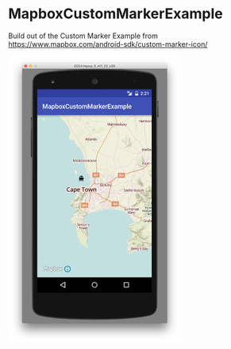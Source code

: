 # MapboxCustomMarkerExample

Build out of the Custom Marker Example from https://www.mapbox.com/android-sdk/custom-marker-icon/


<img src="https://raw.githubusercontent.com/bleege/MapboxCustomMarkerExample/master/screenshot.png" width="348" height="580"/>
